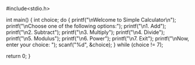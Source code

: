 #include<stdio.h>

int main() {
  int choice;
  do {
    printf("\nWelcome to Simple Calculator\n");
    printf("\nChoose one of the following options:");
    printf("\n1. Add");
    printf("\n2. Subtract");
    printf("\n3. Multiply");
    printf("\n4. Divide");
    printf("\n5. Modulus");
    printf("\n6. Power");
    printf("\n7. Exit");
    printf("\nNow, enter your choice: ");
    scanf("%d", &choice);
  } while (choice != 7);

  return 0;
}
    
